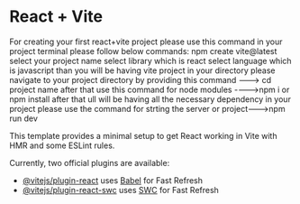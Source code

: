 # React + Vite

For creating your first react+vite project please use this command in your project terminal please follow below commands:
npm create vite@latest
select your project name
select library which is react
select language which is javascript
than you will be having vite project in your directory 
please navigate to your project directory by providing this command ---> cd project name
after that use this command for node modules ---->npm i or npm install
after that ull will be having all the necessary dependency in your project please use the command for strting the server or project--->npm run dev

This template provides a minimal setup to get React working in Vite with HMR and some ESLint rules.

Currently, two official plugins are available:

- [@vitejs/plugin-react](https://github.com/vitejs/vite-plugin-react/blob/main/packages/plugin-react/README.md) uses [Babel](https://babeljs.io/) for Fast Refresh
- [@vitejs/plugin-react-swc](https://github.com/vitejs/vite-plugin-react-swc) uses [SWC](https://swc.rs/) for Fast Refresh
